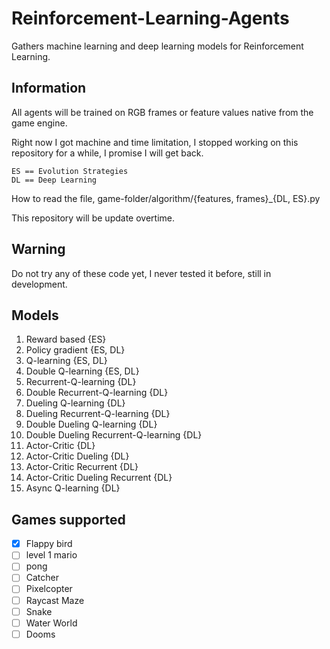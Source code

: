 # Reinforcement-Learning-Agents
Gathers machine learning and deep learning models for Reinforcement Learning.

## Information

All agents will be trained on RGB frames or feature values native from the game engine.

Right now I got machine and time limitation, I stopped working on this repository for a while, I promise I will get back.

```text
ES == Evolution Strategies
DL == Deep Learning
```

How to read the file, game-folder/algorithm/{features, frames}_{DL, ES}.py

This repository will be update overtime.

## Warning

Do not try any of these code yet, I never tested it before, still in development.

## Models

1. Reward based {ES}
2. Policy gradient {ES, DL}
3. Q-learning {ES, DL}
4. Double Q-learning {ES, DL}
5. Recurrent-Q-learning {DL}
6. Double Recurrent-Q-learning {DL}
7. Dueling Q-learning {DL}
8. Dueling Recurrent-Q-learning {DL}
9. Double Dueling Q-learning {DL}
10. Double Dueling Recurrent-Q-learning {DL}
11. Actor-Critic {DL}
12. Actor-Critic Dueling {DL}
13. Actor-Critic Recurrent {DL}
14. Actor-Critic Dueling Recurrent {DL}
15. Async Q-learning {DL}

## Games supported

- [x] Flappy bird
- [ ] level 1 mario
- [ ] pong
- [ ] Catcher
- [ ] Pixelcopter
- [ ] Raycast Maze
- [ ] Snake
- [ ] Water World
- [ ] Dooms

